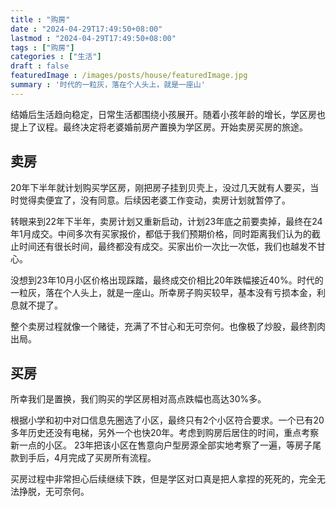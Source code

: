 ```yaml
---
title : "购房" 
date : "2024-04-29T17:49:50+08:00" 
lastmod : "2024-04-29T17:49:50+08:00"
tags : ["购房"] 
categories : ["生活"]
draft : false
featuredImage : /images/posts/house/featuredImage.jpg
summary : '时代的一粒灰，落在个人头上，就是一座山'
---
```


结婚后生活趋向稳定，日常生活都围绕小孩展开。随着小孩年龄的增长，学区房也提上了议程。最终决定将老婆婚前房产置换为学区房。开始卖房买房的旅途。

## 卖房

20年下半年就计划购买学区房，刚把房子挂到贝壳上，没过几天就有人要买，当时觉得卖便宜了，没有同意。后续因老婆工作变动，卖房计划就暂停了。

转眼来到22年下半年，卖房计划又重新启动，计划23年底之前要卖掉，最终在24年1月成交。中间多次有买家报价，都低于我们预期价格，同时距离我们认为的截止时间还有很长时间，最终都没有成交。买家出价一次比一次低，我们也越发不甘心。

没想到23年10月小区价格出现踩踏，最终成交价相比20年跌幅接近40%。时代的一粒灰，落在个人头上，就是一座山。所幸房子购买较早，基本没有亏损本金，利息就不提了。

整个卖房过程就像一个赌徒，充满了不甘心和无可奈何。也像极了炒股，最终割肉出局。

## 买房

所幸我们是置换，我们购买的学区房相对高点跌幅也高达30%多。

根据小学和初中对口信息先圈选了小区，最终只有2个小区符合要求。一个已有20多年历史还没有电梯，另外一个也快20年。考虑到购房后居住的时间，重点考察新一点的小区。
23年把该小区在售意向户型房源全部实地考察了一遍，等房子尾款到手后，4月完成了买房所有流程。

买房过程中非常担心后续继续下跌，但是学区对口真是把人拿捏的死死的，完全无法挣脱，无可奈何。
